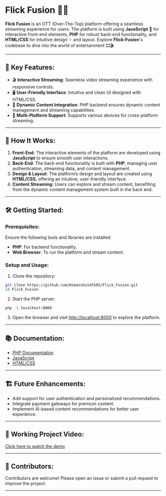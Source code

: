 # Flick Fusion 🎥🍿

**Flick Fusion** is an OTT (Over-The-Top) platform offering a seamless streaming experience for users. The platform is built using **JavaScript** 👾 for interactive front-end elements, **PHP** for robust back-end functionality, and **HTML/CSS** for intuitive design ✨ and layout. Explore **Flick-Fusion**'s codebase to dive into the world of entertainment 🎞️🎬.

---

## 🚀 Key Features:
- 🎬 **Interactive Streaming**: Seamless video streaming experience with responsive controls.
- 🖥️ **User-Friendly Interface**: Intuitive and clean UI designed with HTML/CSS.
- 🔄 **Dynamic Content Integration**: PHP backend ensures dynamic content management and streaming capabilities.
- 🎥 **Multi-Platform Support**: Supports various devices for cross-platform streaming.

---

## 🌟 How It Works:

1. **Front-End**: The interactive elements of the platform are developed using **JavaScript** to ensure smooth user interactions.
2. **Back-End**: The back-end functionality is built with **PHP**, managing user authentication, streaming data, and content management.
3. **Design & Layout**: The platform’s design and layout are created using **HTML/CSS**, offering an intuitive, user-friendly interface.
4. **Content Streaming**: Users can explore and stream content, benefiting from the dynamic content management system built in the back end.

---

## 🛠️ Getting Started:

### Prerequisites:
Ensure the following tools and libraries are installed:
- **PHP**: For backend functionality.
- **Web Browser**: To run the platform and stream content.

### Setup and Usage:

1. Clone the repository:
   
```bash
git clone https://github.com/Himanshu145505/Flick_Fusion.git
cd Flick_Fusion
```

2. Start the PHP server:

```bash
php -S localhost:8000
```

3. Open the browser and visit [http://localhost:8000](http://localhost:8000) to explore the platform.

---

## 📚 Documentation:
- [PHP Documentation](https://www.php.net/docs.php)
- [JavaScript](https://developer.mozilla.org/en-US/docs/Web/JavaScript)
- [HTML/CSS](https://developer.mozilla.org/en-US/docs/Web/HTML)

---

## 🏗️ Future Enhancements:
- Add support for user authentication and personalized recommendations.
- Integrate payment gateways for premium content.
- Implement AI-based content recommendations for better user experience.

---

## 🎥 Working Project Video:
[Click here to watch the demo](https://drive.google.com/drive/folders/1XckLTkihKKrjd3jyRO3XYMU91rYpean0?usp=drive_link)

---

## 🤝 Contributors:
Contributors are welcome! Please open an issue or submit a pull request to improve the project.

---
